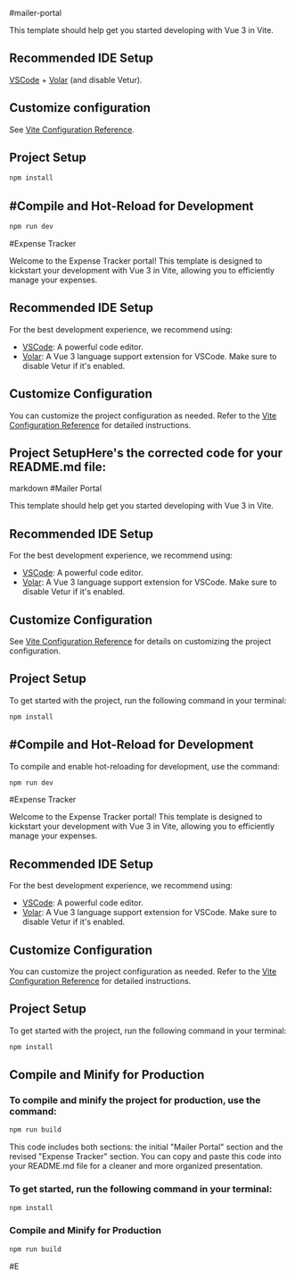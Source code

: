 #mailer-portal

This template should help get you started developing with Vue 3 in Vite.

## Recommended IDE Setup

[VSCode](https://code.visualstudio.com/) + [Volar](https://marketplace.visualstudio.com/items?itemName=Vue.volar) (and disable Vetur).

## Customize configuration

See [Vite Configuration Reference](https://vitejs.dev/config/).

## Project Setup

```sh
npm install
```

## #Compile and Hot-Reload for Development

```sh
npm run dev
```
#Expense Tracker

Welcome to the Expense Tracker portal! This template is designed to kickstart your development with Vue 3 in Vite, allowing you to efficiently manage your expenses.

## Recommended IDE Setup

For the best development experience, we recommend using:

- [VSCode](https://code.visualstudio.com/): A powerful code editor.
- [Volar](https://marketplace.visualstudio.com/items?itemName=Vue.volar): A Vue 3 language support extension for VSCode. Make sure to disable Vetur if it's enabled.

## Customize Configuration

You can customize the project configuration as needed. Refer to the [Vite Configuration Reference](https://vitejs.dev/config/) for detailed instructions.

## Project SetupHere's the corrected code for your README.md file:

markdown
#Mailer Portal

This template should help get you started developing with Vue 3 in Vite.

## Recommended IDE Setup

For the best development experience, we recommend using:

- [VSCode](https://code.visualstudio.com/): A powerful code editor.
- [Volar](https://marketplace.visualstudio.com/items?itemName=Vue.volar): A Vue 3 language support extension for VSCode. Make sure to disable Vetur if it's enabled.

## Customize Configuration

See [Vite Configuration Reference](https://vitejs.dev/config/) for details on customizing the project configuration.

## Project Setup

To get started with the project, run the following command in your terminal:

```sh
npm install
```

## #Compile and Hot-Reload for Development

To compile and enable hot-reloading for development, use the command:

```sh
npm run dev
```

#Expense Tracker

Welcome to the Expense Tracker portal! This template is designed to kickstart your development with Vue 3 in Vite, allowing you to efficiently manage your expenses.

## Recommended IDE Setup

For the best development experience, we recommend using:

- [VSCode](https://code.visualstudio.com/): A powerful code editor.
- [Volar](https://marketplace.visualstudio.com/items?itemName=Vue.volar): A Vue 3 language support extension for VSCode. Make sure to disable Vetur if it's enabled.

## Customize Configuration

You can customize the project configuration as needed. Refer to the [Vite Configuration Reference](https://vitejs.dev/config/) for detailed instructions.

## Project Setup

To get started with the project, run the following command in your terminal:

```sh
npm install
```

## Compile and Minify for Production

### To compile and minify the project for production, use the command:

```sh
npm run build
```

This code includes both sections: the initial "Mailer Portal" section and the revised "Expense Tracker" section. You can copy and paste this code into your README.md file for a cleaner and more organized presentation.

### To get started, run the following command in your terminal:

```sh
npm install
```


### Compile and Minify for Production

```sh
npm run build
```
#E
